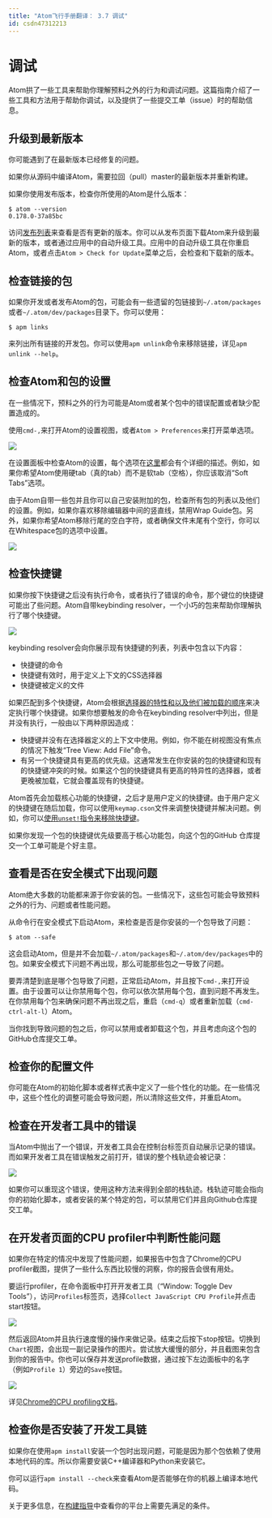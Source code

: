 ```yaml
---
title: "Atom飞行手册翻译： 3.7 调试"
id: csdn47312213
---
```


# 调试

Atom拱了一些工具来帮助你理解预料之外的行为和调试问题。这篇指南介绍了一些工具和方法用于帮助你调试，以及提供了一些提交工单（issue）时的帮助信息。

## 升级到最新版本

你可能遇到了在最新版本已经修复的问题。

如果你从源码中编译Atom，需要拉回（pull）master的最新版本并重新构建。

如果你使用发布版本，检查你所使用的Atom是什么版本：

```
$ atom --version
0.178.0-37a85bc
```

访问[发布列表](https://github.com/atom/atom/releases)来查看是否有更新的版本。你可以从发布页面下载Atom来升级到最新的版本，或者通过应用中的自动升级工具。应用中的自动升级工具在你重启Atom，或者点击`Atom > Check for Update`菜单之后，会检查和下载新的版本。

## 检查链接的包

如果你开发或者发布Atom的包，可能会有一些遗留的包链接到`~/.atom/packages`或者`~/.atom/dev/packages`目录下。你可以使用：

```
$ apm links
```

来列出所有链接的开发包。你可以使用`apm unlink`命令来移除链接，详见`apm unlink --help`。

## 检查Atom和包的设置

在一些情况下，预料之外的行为可能是Atom或者某个包中的错误配置或者缺少配置造成的。

使用`cmd-,`来打开Atom的设置视图，或者`Atom > Preferences`来打开菜单选项。

![](../img/8c1da15b23cf7a1d748b9f997f4ae392.png)

在设置面板中检查Atom的设置，每个选项在[这里](https://atom.io/docs/latest/customizing-atom#configuration-key-reference)都会有个详细的描述。例如，如果你希望Atom使用硬tab（真的tab）而不是软tab（空格），你应该取消“Soft Tabs”选项。

由于Atom自带一些包并且你可以自己安装附加的包，检查所有包的列表以及他们的设置。例如，如果你喜欢移除编辑器中间的竖直线，禁用Wrap Guide包。另外，如果你希望Atom移除行尾的空白字符，或者确保文件末尾有个空行，你可以在Whitespace包的选项中设置。

![](../img/0588e7b38dc4007fd849a99b8d9d1695.png)

## 检查快捷键

如果你按下快捷键之后没有执行命令，或者执行了错误的命令，那个键位的快捷键可能出了些问题。Atom自带keybinding resolver，一个小巧的包来帮助你理解执行了哪个快捷键。

![](../img/09c68e0ec371ec15e7515c67181636f1.png)

keybinding resolver会向你展示现有快捷键的列表，列表中包含以下内容：

*   快捷键的命令
*   快捷键有效时，用于定义上下文的CSS选择器
*   快捷键被定义的文件

如果匹配到多个快捷键，Atom会根据[选择器的特性和以及他们被加载的顺序](https://atom.io/docs/latest/advanced/keymaps#specificity-and-cascade-order)来决定执行哪个快捷键。如果你想要触发的命令在keybinding resolver中列出，但是并没有执行，一般由以下两种原因造成：

*   快捷键并没有在选择器定义的上下文中使用。例如，你不能在树视图没有焦点的情况下触发“Tree View: Add File”命令。
*   有另一个快捷键具有更高的优先级。这通常发生在你安装的包的快捷键和现有的快捷键冲突的时候。如果这个包的快捷键具有更高的特异性的选择器，或者更晚被加载，它就会覆盖现有的快捷键。

Atom首先会加载核心功能的快捷键，之后才是用户定义的快捷键。由于用户定义的快捷键在随后加载，你可以使用`keymap.cson`文件来调整快捷键并解决问题。例如，你可以[使用`unset!`指令来移除快捷键](https://atom.io/docs/latest/behind-atom-keymaps-in-depth#removing-bindings)。

如果你发现一个包的快捷键优先级要高于核心功能包，向这个包的GitHub 仓库提交一个工单可能是个好主意。

## 查看是否在安全模式下出现问题

Atom绝大多数的功能都来源于你安装的包。一些情况下，这些包可能会导致预料之外的行为、问题或者性能问题。

从命令行在安全模式下启动Atom，来检查是否是你安装的一个包导致了问题：

```
$ atom --safe
```

这会启动Atom，但是并不会加载`~/.atom/packages`和`~/.atom/dev/packages`中的包。如果安全模式下问题不再出现，那么可能那些包之一导致了问题。

要弄清楚到底是哪个包导致了问题，正常启动Atom，并且按下`cmd-,`来打开设置。由于设置可以让你禁用每个包，你可以依次禁用每个包，直到问题不再发生。在你禁用每个包来确保问题不再出现之后，重启（`cmd-q`）或者重新加载（`cmd-ctrl-alt-l`）Atom。

当你找到导致问题的包之后，你可以禁用或者卸载这个包，并且考虑向这个包的GitHub仓库提交工单。

## 检查你的配置文件

你可能在Atom的初始化脚本或者样式表中定义了一些个性化的功能。在一些情况中，这些个性化的调整可能会导致问题，所以清除这些文件，并重启Atom。

## 检查在开发者工具中的错误

当Atom中抛出了一个错误，开发者工具会在控制台标签页自动展示记录的错误。而如果开发者工具在错误触发之前打开，错误的整个栈轨迹会被记录：

![](../img/a1daa501c4dae002523365b15386307f.png)

如果你可以重现这个错误，使用这种方法来得到全部的栈轨迹。栈轨迹可能会指向你的初始化脚本，或者安装的某个特定的包，可以禁用它们并且向Github仓库提交工单。

## 在开发者页面的CPU profiler中判断性能问题

如果你在特定的情况中发现了性能问题，如果报告中包含了Chrome的CPU profiler截图，提供了一些什么东西比较慢的洞察，你的报告会很有用处。

要运行profiler，在命令面板中打开开发者工具（“Window: Toggle Dev Tools”），访问`Profiles`标签页，选择`Collect JavaScript CPU Profile`并点击start按钮。

![](../img/c74f23916d5b8b4958459d6f943e5163.png)

然后返回Atom并且执行速度慢的操作来做记录。结束之后按下stop按钮。切换到`Chart`视图，会出现一副记录操作的图片。尝试放大缓慢的部分，并且截图来包含到你的报告中。你也可以保存并发送profile数据，通过按下左边面板中的名字（例如`Profile 1`）旁边的`Save`按钮。

![](../img/9979bba7bfae8a978caed951049f5060.png)

详见[Chrome的CPU profiling文档](https://developer.chrome.com/devtools/docs/cpu-profiling)。

## 检查你是否安装了开发工具链

如果你在使用`apm install`安装一个包时出现问题，可能是因为那个包依赖了使用本地代码的库。所以你需要安装C++编译器和Python来安装它。

你可以运行`apm install --check`来查看Atom是否能够在你的机器上编译本地代码。

关于更多信息，在[构建指导](https://github.com/atom/atom/tree/master/docs/build-instructions)中查看你的平台上需要先满足的条件。